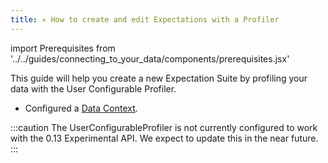 ```yaml
---
title: ✳ How to create and edit Expectations with a Profiler
---
```


import Prerequisites from '../../guides/connecting_to_your_data/components/prerequisites.jsx'

This guide will help you create a new Expectation Suite by profiling your data with the User Configurable Profiler.

<Prerequisites>

- Configured a [Data Context](../../tutorials/getting_started/initialize_a_data_context.md).

</Prerequisites>

:::caution
The UserConfigurableProfiler is not currently configured to work with the 0.13 Experimental API.
We expect to update this in the near future.
:::
